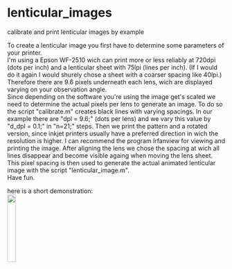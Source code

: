 # lenticular_images

calibrate and print lenticular images by example

To create a lenticular image you first have to determine some parameters of your printer. \
I'm using a Epson WF-2510 wich can print more or less reliably at 720dpi (dots per inch) and a lenticular sheet with 75lpi (lines per inch). (If I would do it again I would shurely chose a sheet with a coarser spacing like 40lpi.) \
Therefore there are 9.6 pixels underneath each lens, wich are displayed varying on your observation angle. \
Since depending on the software you're using the image get's scaled we need to determine the actual pixels per lens to generate an image. To do so the script "calibrate.m" creates black lines with varying spacings. In our example there are "dpl = 9.6;" (dots per lens) and we vary this value by "d_dpl = 0.1;" in "n=21;" steps. Then we print the pattern and a rotated version, since inkjet printers usually have a preferred direction in wich the resolution is higher. I can recommend the program Irfanview for viewing and printing the image. After aligning the lens we chose the spacing at wich all lines disappear and become visible againg when moving the lens sheet.
This pixel spacing is then used to generate the actual animated lenticular image with the script "lenticular_image.m". \
Have fun.

here is a short demonstration: \
[<img src="https://img.youtube.com/vi/ul23OZaDYW0/maxresdefault.jpg" width="20%">](https://youtu.be/ul23OZaDYW0)
